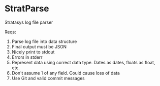 # StratParse
Stratasys log file parser

Reqs:

1) Parse log file into data structure
2) Final output must be JSON
3) Nicely print to stdout
4) Errors in stderr
5) Represent data using correct data type. Dates as dates, floats as float, etc.
6) Don't assume 1 of any field. Could cause loss of data
7) Use Git and valid commit messages
